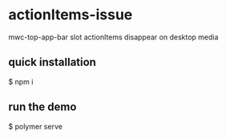# actionItems-issue
mwc-top-app-bar slot actionItems disappear on desktop media

## quick installation
$ npm i

## run the demo
$ polymer serve